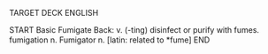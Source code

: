 TARGET DECK
ENGLISH

START
Basic
Fumigate
Back: v. (-ting) disinfect or purify with fumes.  fumigation n. Fumigator n. [latin: related to *fume]
END
